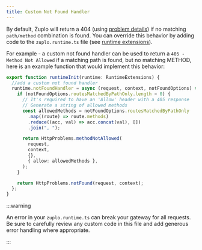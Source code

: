 ```yaml
---
title: Custom Not Found Handler
---
```


By default, Zuplo will return a 404 (using [problem details](./http-problems))
if no matching `path/method` combination is found. You can override this
behavior by adding code to the `zuplo.runtime.ts` file (see
[runtime extensions](./runtime-extensions)).

For example - a custom not found handler can be used to return a
`405 - Method Not Allowed` if a matching path is found, but no matching METHOD,
here is an example function that would implement this behavior:

```ts
export function runtimeInit(runtime: RuntimeExtensions) {
  //add a custom not found handler
  runtime.notFoundHandler = async (request, context, notFoundOptions) => {
    if (notFoundOptions.routesMatchedByPathOnly.length > 0) {
      // It's required to have an 'Allow' header with a 405 response
      // Generate a string of allowed methods
      const allowedMethods = notFoundOptions.routesMatchedByPathOnly
        .map((route) => route.methods)
        .reduce((acc, val) => acc.concat(val), [])
        .join(", ");

      return HttpProblems.methodNotAllowed(
        request,
        context,
        {},
        { allow: allowedMethods },
      );
    }

    return HttpProblems.notFound(request, context);
  };
}
```

:::warning

An error in your `zuplo.runtime.ts` can break your gateway for all requests. Be
sure to carefully review any custom code in this file and add generous error
handling where appropriate.

:::
